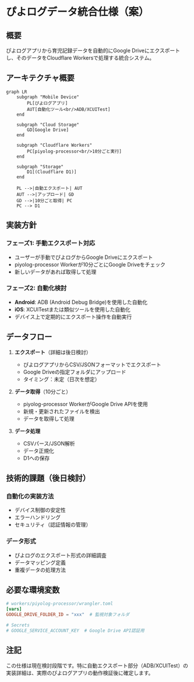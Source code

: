 # ぴよログデータ統合仕様（案）

## 概要

ぴよログアプリから育児記録データを自動的にGoogle Driveにエクスポートし、そのデータをCloudflare Workersで処理する統合システム。

## アーキテクチャ概要

```mermaid
graph LR
    subgraph "Mobile Device"
        PL[ぴよログアプリ]
        AUT[自動化ツール<br/>ADB/XCUITest]
    end

    subgraph "Cloud Storage"
        GD[Google Drive]
    end

    subgraph "Cloudflare Workers"
        PC[piyolog-processor<br/>10分ごと実行]
    end

    subgraph "Storage"
        D1[(Cloudflare D1)]
    end

    PL -->|自動エクスポート| AUT
    AUT -->|アップロード| GD
    GD -->|10分ごと取得| PC
    PC --> D1
```

## 実装方針

### フェーズ1: 手動エクスポート対応

- ユーザーが手動でぴよログからGoogle Driveにエクスポート
- piyolog-processor Workerが10分ごとにGoogle Driveをチェック
- 新しいデータがあれば取得して処理

### フェーズ2: 自動化検討

- **Android**: ADB (Android Debug Bridge)を使用した自動化
- **iOS**: XCUITestまたは類似ツールを使用した自動化
- デバイス上で定期的にエクスポート操作を自動実行

## データフロー

1. **エクスポート**（詳細は後日検討）
   - ぴよログアプリからCSV/JSONフォーマットでエクスポート
   - Google Driveの指定フォルダにアップロード
   - タイミング：未定（日次を想定）

2. **データ取得**（10分ごと）
   - piyolog-processor WorkerがGoogle Drive APIを使用
   - 新規・更新されたファイルを検出
   - データを取得して処理

3. **データ処理**
   - CSVパース/JSON解析
   - データ正規化
   - D1への保存

## 技術的課題（後日検討）

### 自動化の実装方法

- デバイス制御の安定性
- エラーハンドリング
- セキュリティ（認証情報の管理）

### データ形式

- ぴよログのエクスポート形式の詳細調査
- データマッピング定義
- 重複データの処理方法

## 必要な環境変数

```toml
# workers/piyolog-processor/wrangler.toml
[vars]
GOOGLE_DRIVE_FOLDER_ID = "xxx"  # 監視対象フォルダ

# Secrets
# GOOGLE_SERVICE_ACCOUNT_KEY  # Google Drive API認証用
```

## 注記

この仕様は現在検討段階です。特に自動エクスポート部分（ADB/XCUITest）の実装詳細は、実際のぴよログアプリの動作検証後に確定します。
